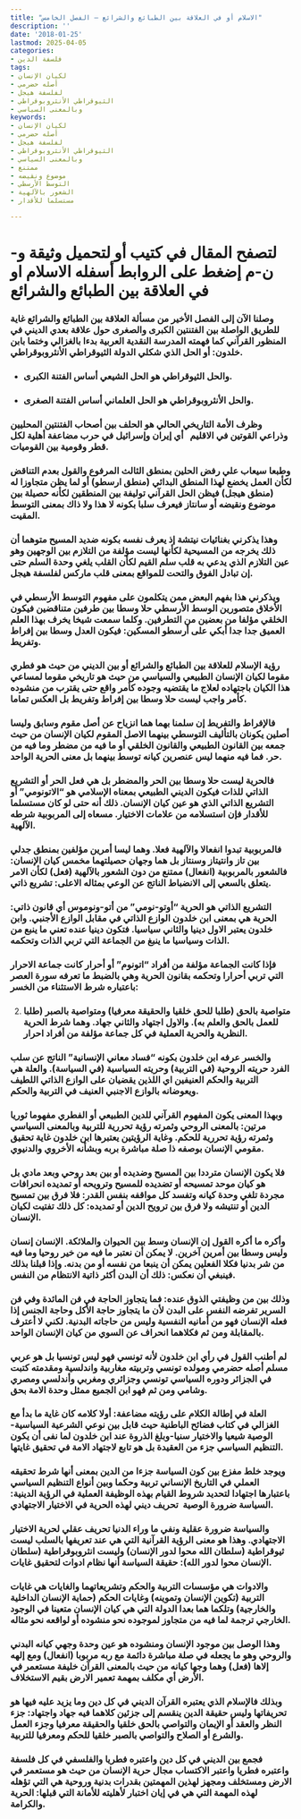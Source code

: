 ```yaml
---
title: "الاسلام أو في العلاقة بين الطبائع والشرائع – الفصل الخامس"
description: ''
date: '2018-01-25'
lastmod: 2025-04-05
categories:
- فلسفة الدين
tags:
- لكيان الإنسان
- أصله حضرمي
- لفلسفة هيجل
- الثيوقراطي الأنثروبوقراطي
- وبالمعنى السياسي
keywords:
- لكيان الإنسان
- أصله حضرمي
- لفلسفة هيجل
- الثيوقراطي الأنثروبوقراطي
- وبالمعنى السياسي
- ممتنع
- موضوع ونقيضه
- التوسط الأرسطي
- الشعور بالآلهية
- مستسلما للأقدار

---
```

# **لتصفح المقال في كتيب أو لتحميل وثيقة و-ن-م إضغط على الروابط أسفله** **الاسلام او في العلاقة بين الطبائع والشرائع**

### وصلنا الآن إلى الفصل الأخير من مسألة العلاقة بين الطبائع والشرائع غاية للطريق الواصلة بين الفتنتين الكبرى والصغرى حول علاقة بعدي الديني في المنظور القرآني كما فهمته المدرسة النقدية العربية بدءا بالغزالي وختما بابن خلدون: أو الحل الذي شكلي الدولة الثيوقراطي الأنثروبوقراطي.

* ### والحل الثيوقراطي هو الحل الشيعي أساس الفتنة الكبرى.
* ### والحل الأنثروبوقراطي هو الحل العلماني أساس الفتنة الصغرى.

### وظرف الأمة التاريخي الحالي هو الحلف بين أصحاب الفتنتين المحليين وذراعي القوتين في الاقليم   أي إيران وإسرائيل في حرب مضاعفة أهلية لكل قطر وقومية بين القوميات.

### وطبعا سيعاب علي رفض الحلين بمنطق الثالث المرفوع والقول بعدم التناقض لكأن العمل يخضع لهذا المنطق البدائي (منطق ارسطو) أو لما يظن متجاوزا له (منطق هيجل) فيظن الحل القرآني توليفة بين المنطقين لكأنه حصيلة بين موضوع ونقيضه أو سانتاز فيعرف سلبا بكونه لا هذا ولا ذاك بمعنى التوسط المقيت.

### وهذا يذكرني بغنائيات نيتشة إذ يعرف نفسه بكونه ضديد المسيح متوهما أن ذلك يخرجه من المسيحية لكأنها ليست مؤلفة من التلازم بين الوجهين وهو عين التلازم الذي يدعي به قلب سلم القيم لكأن القلب يلغي وحدة السلم حتى إن تبادل الفوق والتحت للمواقع بمعنى قلب ماركس لفلسفة هيجل.

### ويذكرني هذا بفهم البعض ممن يتكلمون على مفهوم التوسط الأرسطي في الأخلاق متصورين الوسط الأرسطي حلا وسطا بين طرفين متناقضين فيكون الخلقي مؤلفا من بعضين من التطرفين. وكلما سمعت شيخا يخرف بهذا العلم العميق جدا جدا أبكي على أرسطو المسكين: فيكون العدل وسطا بين إفراط وتفريط.

### رؤية الإسلام للعلاقة بين الطبائع والشرائع أو بين الديني من حيث هو فطري مقوما لكيان الإنسان الطبيعي والسياسي من حيث هو تاريخي مقوما لمساعي هذا الكيان باجتهاده لعلاج ما يقتضيه وجوده كأمر واقع حتى يقترب من منشوده كأمر واجب ليست حلا وسطا بين إفراط وتفريط بل العكس تماما.

### فالإفراط والتفريط إن سلمنا بهما هما انزياح عن أصل مقوم وسابق وليسا أصلين يكونان بالتأليف التوسطي بينهما الاصل المقوم لكيان الإنسان من حيث جمعه بين القانون الطبيعي والقانون الخلقي أو ما فيه من مضطر وما فيه من حر. فما فيه منهما ليس عنصرين كيانه توسط بينهما بل معنى الحرية الواحد.

### فالحرية ليست حلا وسطا بين الحر والمضطر بل هي فعل الحر أو التشريع الذاتي للذات فيكون الديني الطبيعي بمعناه الإسلامي هو “الاتونومي” أو التشريع الذاتي الذي هو عين كيان الإنسان. ذلك أنه حتى لو كان مستسلما للأقدار فإن استسلامه من علامات الاختيار. مسعاه إلى المربوبية شرطه الآلهية.

### فالمربوبية تبدوا انفعالا والآلهية فعلا. وهما ليسا أمرين مؤلفين بمنطق جدلي بين تاز وانتيتاز وسنتاز بل هما وجهان حصيلتهما مخمس كيان الإنسان: فالشعور بالمربوبية (انفعال) ممتنع من دون الشعور بالآلهية (فعل) لكأن الامر يتعلق بالسعي إلى الانضباط الناتج عن الوعي بمثاله الاعلى: تشريع ذاتي.

### التشريع الذاتي هو الحرية “أوتو-نومي” من أتو-ونوموس أي قانون ذاتي: الحرية هي بمعنى ابن خلدون الوازع الذاتي في مقابل الوازع الأجنبي. وابن خلدون يعتبر الاول دينيا والثاني سياسيا. فتكون دينيا عنده تعني ما ينبع من الذات وسياسيا ما ينبغ من الجماعة التي تربي الذات وتحكمه.

### فإذا كانت الجماعة مؤلفة من أفراد “اتونوم” أو أحرار كانت جماعة الاحرار التي تربي أحرارا وتحكمه بقانون الحرية وهي بالضبط ما تعرفه سورة العصر باعتباره شرط الاستثناء من الخسر:

2. ### متواصية بالحق (طلبا للحق خلقيا والحقيقة معرفيا) ومتواصية بالصبر (طلبا للعمل بالحق والعلم به). والاول اجتهاد والثاني جهاد. وهما شرط الحرية النظرية والحرية العملية في كل جماعة مؤلفة من أفراد احرار.

### والخسر عرفه ابن خلدون بكونه “فساد معاني الإنسانية” الناتج عن سلب الفرد حريته الروحية (في التربية) وحريته السياسية (في السياسة). والعلة هي التربية والحكم العنيفين اي اللذين يقضيان على الوازع الذاتي اللطيف ويعوضانه بالوازع الاجنبي العنيف في التربية والحكم.

### وبهذا المعنى يكون المفهوم القرآني للدين الطبيعي أو الفطري مفهوما ثوريا مرتين: بالمعنى الروحي وثمرته رؤية تحررية للتربية وبالمعنى السياسي وثمرته رؤية تحررية للحكم. وغاية الرؤيتين يعتبرها ابن خلدون غاية تحقيق مقومي الإنسان بوصفه ذا صلة مباشرة بربه وبشأنه الأخروي والدنيوي.

### فلا يكون الإنسان مترددا بين المسيح وضديده أو بين بعد روحي وبعد مادي بل هو كيان موحد تمسيحه أو تضديده للمسيح وترويحه أو تمديده انحرافات مجردة تلغي وحدة كيانه وتفسد كل مواقفه بنفس القدر: فلا فرق بين تمسيح الدين أو تنتيشه ولا فرق بين ترويح الدين أو تمديده: كل ذلك تفتيت لكيان الإنسان.

### وأكره ما أكره القول إن الإنسان وسط بين الحيوان والملائكة. الإنسان إنسان وليس وسطا بين أمرين آخرين. لا يمكن أن نعتبر ما فيه من خير روحيا وما فيه من شر بدنيا فكلا الفعلين يمكن أن ينبعا من نفسه أو من بدنه. وإذا قبلنا بذلك فينبغي أن نعكس: ذلك أن البدن أكثر ذاتية الانتظام من النفس.

### وذلك بين من وظيفتي الذوق عنده: فما يتجاوز الحاجة في فن المائدة وفي فن السرير تفرضه النفس على البدن لأن ما يتجاوز حاجة الأكل وحاجة الجنس إذا فعله الإنسان فهو من أمانيه النفسية وليس من حاجاته البدنية. لكني لا أعترف بالمقابلة ومن ثم فكلاهما انحراف عن السوي من كيان الإنسان الواحد.

### لم أطنب القول في رأي ابن خلدون لأنه تونسي فهو ليس تونسيا بل هو عربي مسلم أصله حضرمي ومولده تونسي وتربيته مغاربية واندلسية ومقدمته كتبت في الجزائر ودوره السياسي تونسي وجزائري ومغربي وأندلسي ومصري وشامي ومن ثم فهو ابن الجميع ممثل وحدة الامة بحق.

### العلة في إطالة الكلام على رؤيته مضاعفة: أولا كلامه كان غاية ما بدأ مع الغزالي في كتاب فضائح الباطنية حيث قابل بين نوعي الشرعية السياسية-الوصية شيعيا والاختيار سنيا-وبلغ الذروة عند ابن خلدون لما نفى أن يكون التنظيم السياسي جزء من العقيدة بل هو تابع لاجتهاد الامة في تحقيق غايتها.

### ويوجد خلط مفزع بين كون السياسة جزءا من الدين بمعنى أنها شرط تحقيقه العملي في التاريخ الإنساني تربية وحكما وبين أنواع التنظيم السياسي باعتبارها اجتهادا لتحديد شروط القيام بهذه الوظيفة العملية في الرؤية الدينية: السياسة ضرورة الوصية  تحريف ديني لهذه الحرية في الاختيار الاجتهادي.

### والسياسة ضرورة عقلية ونفي ما وراء الدنيا تحريف عقلي لحرية الاختيار الاجتهادي. وهذا هو معنى الرؤية القرآنية التي هي عند تعريفها بالسلب ليست ثيوقراطية (سلطان الله محوا لدور الإنسان) وليست انثروبوقراطية (سلطان الإنسان محوا لدور الله): حقيقة السياسة أنها نظام ادوات لتحقيق غايات.

### والادوات هي مؤسسات التربية والحكم وتشريعاتهما والغايات هي غايات التربية (تكوين الإنسان وتموينه) وغايات الحكم (حماية الإنسان الداخلية والخارجية) وتلكما هما بعدا الدولة التي هي كيان الإنسان متعينا في الوجود الخارجي ترجمة لما فيه من متجاوز لموجوده نحو منشوده أو لواقعه نحو مثاله.

### وهذا الوصل بين موجود الإنسان ومنشوده هو عين وحدة وجهي كيانه البدني والروحي وهو ما يجعله في صلة مباشرة دائمة مع ربه مربوبا (انفعال) ومع إلهه إلاها (فعل) وهما وجها كيانه من حيث بالمعنى القرآن خليفة مستعمر في الأرض أي مكلف بمهمة تعمير الارض بقيم الاستخلاف.

### وبذلك فالإسلام الذي يعتبره القرآن الديني في كل دين وما يزيد عليه فيها هو تحريفاتها وليس حقيقة الدين ينقسم إلى جزئين كلاهما فيه جهاد واجتهاد: جزء النظر والعقد أو الإيمان والتواصي بالحق خلقيا والحقيقة معرفيا وجزء العمل والشرع أو الصلاح والتواصي بالصبر خلقيا للحكم ومعرفيا للتربية.

### فجمع بين الديني في كل دين واعتبره فطريا والفلسفي في كل فلسفة واعتبره فطريا واعتبر الاكتساب مجال حرية الإنسان من حيث هو مستعمر في الارض ومستخلف ومجهز لهذين المهمتين بقدرات بدنية وروحية هي التي تؤهله لهذه المهمة التي هي في إيان اختبار لأهليته للأمانة التي قبلها: الحرية والكرامة.

###

